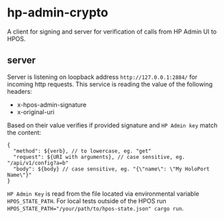 # hp-admin-crypto
A client for signing and server for verification of calls from HP Admin UI to HPOS.

## server
Server is listening on loopback address `http://127.0.0.1:2884/` for incoming http requests. This service is reading the value of the following headers:
- x-hpos-admin-signature
- x-original-uri

Based on their value verifies if provided signature and `HP Admin key` match the content:
```
{
  "method": ${verb}, // to lowercase, eg. "get"
  "request": ${URI with arguments}, // case sensitive, eg. "/api/v1/config?a=b"
  "body": ${body} // case sensitive, eg. "{\"name\": \"My HoloPort Name\"}"
}
```
`HP Admin Key` is read from the file located via environmental variable `HPOS_STATE_PATH`. For local tests outside of the HPOS run `HPOS_STATE_PATH="/your/path/to/hpos-state.json" cargo run`.

